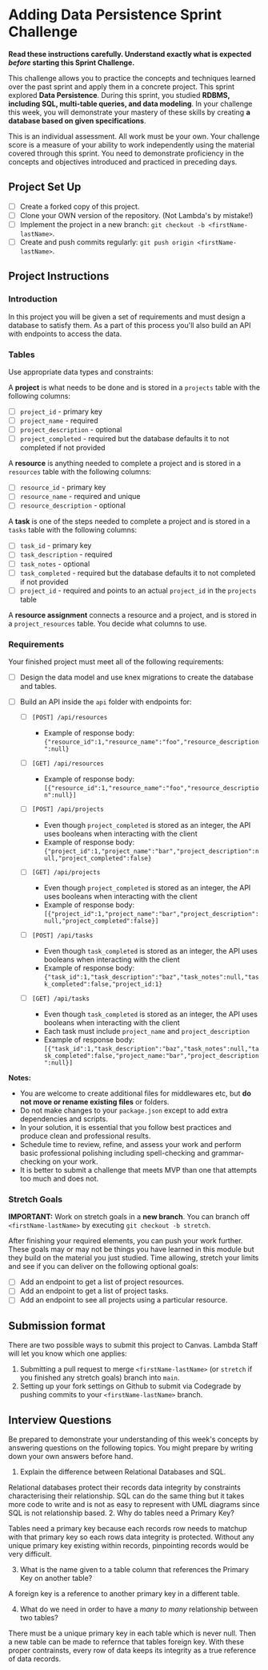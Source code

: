 # Adding Data Persistence Sprint Challenge

**Read these instructions carefully. Understand exactly what is expected _before_ starting this Sprint Challenge.**

This challenge allows you to practice the concepts and techniques learned over the past sprint and apply them in a concrete project. This sprint explored **Data Persistence**. During this sprint, you studied **RDBMS, including SQL, multi-table queries, and data modeling**. In your challenge this week, you will demonstrate your mastery of these skills by creating **a database based on given specifications**.

This is an individual assessment. All work must be your own. Your challenge score is a measure of your ability to work independently using the material covered through this sprint. You need to demonstrate proficiency in the concepts and objectives introduced and practiced in preceding days.

## Project Set Up

- [ ] Create a forked copy of this project.
- [ ] Clone your OWN version of the repository. (Not Lambda's by mistake!)
- [ ] Implement the project in a new branch: `git checkout -b <firstName-lastName>`.
- [ ] Create and push commits regularly: `git push origin <firstName-lastName>`.

## Project Instructions

### Introduction

In this project you will be given a set of requirements and must design a database to satisfy them. As a part of this process you'll also build an API with endpoints to access the data.

### Tables

Use appropriate data types and constraints:

A **project** is what needs to be done and is stored in a `projects` table with the following columns:

- [ ] `project_id` - primary key
- [ ] `project_name` - required
- [ ] `project_description` - optional
- [ ] `project_completed` - required but the database defaults it to not completed if not provided

A **resource** is anything needed to complete a project and is stored in a `resources` table with the following columns:

- [ ] `resource_id` - primary key
- [ ] `resource_name` - required and unique
- [ ] `resource_description` - optional

A **task** is one of the steps needed to complete a project and is stored in a `tasks` table with the following columns:

- [ ] `task_id` - primary key
- [ ] `task_description` - required
- [ ] `task_notes` - optional
- [ ] `task_completed` - required but the database defaults it to not completed if not provided
- [ ] `project_id` - required and points to an actual `project_id` in the `projects` table

A **resource assignment** connects a resource and a project, and is stored in a `project_resources` table. You decide what columns to use.

### Requirements

Your finished project must meet all of the following requirements:

- [ ] Design the data model and use knex migrations to create the database and tables.
- [ ] Build an API inside the `api` folder with endpoints for:

  - [ ] `[POST] /api/resources`
    - Example of response body: `{"resource_id":1,"resource_name":"foo","resource_description":null}`

  - [ ] `[GET] /api/resources`
    - Example of response body: `[{"resource_id":1,"resource_name":"foo","resource_description":null}]`

  - [ ] `[POST] /api/projects`
    - Even though `project_completed` is stored as an integer, the API uses booleans when interacting with the client
    - Example of response body: `{"project_id":1,"project_name":"bar","project_description":null,"project_completed":false}`

  - [ ] `[GET] /api/projects`
    - Even though `project_completed` is stored as an integer, the API uses booleans when interacting with the client
    - Example of response body: `[{"project_id":1,"project_name":"bar","project_description":null,"project_completed":false}]`

  - [ ] `[POST] /api/tasks`
    - Even though `task_completed` is stored as an integer, the API uses booleans when interacting with the client
    - Example of response body: `{"task_id":1,"task_description":"baz","task_notes":null,"task_completed":false,"project_id:1}`

  - [ ] `[GET] /api/tasks`
    - Even though `task_completed` is stored as an integer, the API uses booleans when interacting with the client
    - Each task must include `project_name` and `project_description`
    - Example of response body: `[{"task_id":1,"task_description":"baz","task_notes":null,"task_completed":false,"project_name:"bar","project_description":null}]`

**Notes:**

- You are welcome to create additional files for middlewares etc, but **do not move or rename existing files** or folders.
- Do not make changes to your `package.json` except to add extra dependencies and scripts.
- In your solution, it is essential that you follow best practices and produce clean and professional results.
- Schedule time to review, refine, and assess your work and perform basic professional polishing including spell-checking and grammar-checking on your work.
- It is better to submit a challenge that meets MVP than one that attempts too much and does not.

### Stretch Goals

**IMPORTANT:** Work on stretch goals in a **new branch**. You can branch off `<firstName-lastName>` by executing `git checkout -b stretch`.

After finishing your required elements, you can push your work further. These goals may or may not be things you have learned in this module but they build on the material you just studied. Time allowing, stretch your limits and see if you can deliver on the following optional goals:

- [ ] Add an endpoint to get a list of project resources.
- [ ] Add an endpoint to get a list of project tasks.
- [ ] Add an endpoint to see all projects using a particular resource.

## Submission format

There are two possible ways to submit this project to Canvas. Lambda Staff will let you know which one applies:

1. Submitting a pull request to merge `<firstName-lastName>` (or `stretch` if you finished any stretch goals) branch into `main`.
2. Setting up your fork settings on Github to submit via Codegrade by pushing commits to your `<firstName-lastName>` branch.

## Interview Questions

Be prepared to demonstrate your understanding of this week's concepts by answering questions on the following topics. You might prepare by writing down your own answers before hand.

1. Explain the difference between Relational Databases and SQL.

  Relational databases protect their records data integrity by constraints characterising their relationship. SQL can do the same thing but it takes more code to write and is not as easy to represent with UML diagrams since SQL is not relationship based. 
2. Why do tables need a Primary Key?

  Tables need a primary key because each records row needs to matchup with that primary key so each rows data integrity is protected. Without any unique primary key existing within records, pinpointing records would be very difficult. 

3. What is the name given to a table column that references the Primary Key on another table?

  A foreign key is a reference to another primary key in a different table. 

4. What do we need in order to have a _many to many_ relationship between two tables?

  There must be a unique primary key in each table which is never null. Then a new table can be made to refernce that tables foreign key. With these proper contrainsts, every row of data keeps its integrity as a true reference of data records. 
